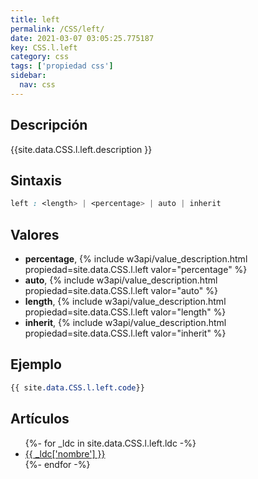 ```yaml
---
title: left
permalink: /CSS/left/
date: 2021-03-07 03:05:25.775187
key: CSS.l.left
category: css
tags: ['propiedad css']
sidebar: 
  nav: css
---
```


## Descripción
{{site.data.CSS.l.left.description }}

## Sintaxis
~~~css
left : <length> | <percentage> | auto | inherit
~~~

## Valores
* **percentage**,  {% include w3api/value_description.html propiedad=site.data.CSS.l.left valor="percentage" %}
* **auto**,  {% include w3api/value_description.html propiedad=site.data.CSS.l.left valor="auto" %}
* **length**,  {% include w3api/value_description.html propiedad=site.data.CSS.l.left valor="length" %}
* **inherit**,  {% include w3api/value_description.html propiedad=site.data.CSS.l.left valor="inherit" %}

## Ejemplo
~~~css
{{ site.data.CSS.l.left.code}}
~~~

## Artículos
<ul>
{%- for _ldc in site.data.CSS.l.left.ldc -%}
   <li>
       <a href="{{_ldc['url'] }}">{{ _ldc['nombre'] }}</a>
   </li>
{%- endfor -%}
</ul>
